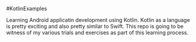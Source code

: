 #KotlinExamples


Learning Android applicatin development using Kotlin. Kotlin as a language is pretty exciting and also pretty similar to Swift. This repo is going to be witness of my various trials and exercises as part of this learning process.
